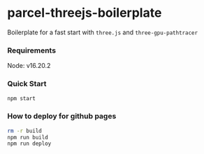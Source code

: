 # parcel-threejs-boilerplate
Boilerplate for a fast start with `three.js` and `three-gpu-pathtracer`

### Requirements
Node: v16.20.2

### Quick Start
```bash
npm start
```

### How to deploy for github pages
```bash
rm -r build
npm run build
npm run deploy
```